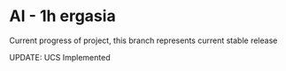 # AI - 1h ergasia

Current progress of project,
this branch represents current stable release

UPDATE:
UCS Implemented
